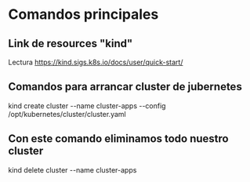 # Comandos principales

## Link de resources "kind"

Lectura https://kind.sigs.k8s.io/docs/user/quick-start/

## Comandos para arrancar cluster de jubernetes


kind create cluster --name cluster-apps --config /opt/kubernetes/cluster/cluster.yaml

## Con este comando eliminamos todo nuestro cluster
kind delete cluster --name cluster-apps